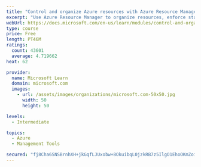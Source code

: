```yaml
---
title: "Control and organize Azure resources with Azure Resource Manager"
excerpt: "Use Azure Resource Manager to organize resources, enforce standards, and protect critical assets from deletion."
webUrl: https://docs.microsoft.com/en-us/learn/modules/control-and-organize-with-azure-resource-manager/
type: course
price: Free
length: PT46M
ratings:
  count: 43601
  average: 4.719662
heat: 62

provider:
  name: Microsoft Learn
  domain: microsoft.com
  images:
    - url: /assets/images/organizations/microsoft.com-50x50.jpg
      width: 50
      height: 50

levels:
  - Intermediate

topics:
  - Azure
  - Management Tools

secured: "fj8Cha6SNSBrnhXH+jkGqfLJUxobw+8OkuibqL0jzkRB7z5IlgO1EhoOKmZoiCNBbHEDioe1tW7bR7eqpVeDvwUn11aHRm3t9e2dSnDaLrck+q8r01pCpc2aRbwOaiRq2Cj+LrcTF3P1rAwxzN63jV6MGZ58jU4yBW9h5AlJ/f7de/kmxs1752St3zu4EgCusCEOUzKG/heFxXDxiWfRi7bJpTW9JxgsC7lTrnEjL8lTpXkzPqMEzSb+dgqvxt7oEZ+wpXMdj1S0VLOZQTFUPNg9Qh1iwgAVZKB/ac9hGWiy1SxqfdOgh3DmEih3U7YL+IF2S6uzzZNmgU5eREMT8WiAMt38bAHOeF4XKSz+qZ3nWL8kmYp7qfL0DLycNo2knfsmTMUixb5BTJ1lrtFY07XXCoZg77O4jKAvzWqhJzC14rR0eKWEpxx0qIcWFl0q;1Ao2sn1Gqb2JHIxY5kwm+g=="
---
```


